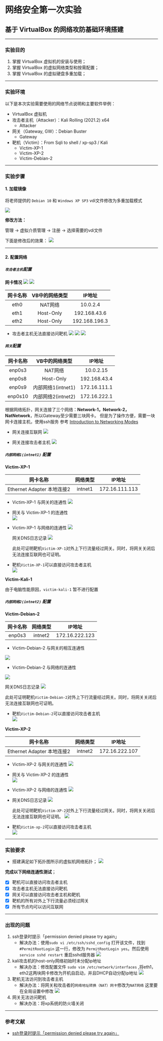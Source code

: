 # 网络安全第一次实验
## 基于 VirtualBox 的网络攻防基础环境搭建

---

### 实验目的
1. 掌握 VirtualBox 虚拟机的安装与使用；
2. 掌握 VirtualBox 的虚拟网络类型和按需配置；
3. 掌握 VirtualBox 的虚拟硬盘多重加载；

---

### 实验环境
以下是本次实验需要使用的网络节点说明和主要软件举例：
- VirtualBox 虚拟机
- 攻击者主机（Attacker）：Kali Rolling (2021.2) x64
  - Attacker 
- 网关（Gateway, GW）：Debian Buster
  - Gateway
- 靶机（Victim）：From Sqli to shell / xp-sp3 / Kali
  - Victim-XP-1
  - Victim-XP-2
  - Victim-Debian-2
---

### 实验步骤

#### 1. 加载镜像

将老师提供的 `Debian 10` 和 `Windows XP SP3` vdi文件修改为多重加载模式

![](./img/multi_config.png)

**修改方法：**

管理 -> 虚拟介质管理 -> 注册 -> 选择需要的vdi文件

下面是修改后的效果：
![](./img/multi_result.png)

---

#### 2. 配置网络

##### `攻击者主机`配置

**网卡情况**
![](./img/attacker-network.png)
![](./img/attacker-network1.png)

|网卡名称|VB中的网络类型|IP地址|
|:--:|:--:|:--:|
|eth0|NAT网络|10.0.2.4|
|eth1|Host-Only|192.168.43.6|
|eth2|Host-Only|192.168.196.3|


- 攻击者主机无法直接访问靶机
![](./img/attack-victim-xp-1.png)
![](./img/attack-victim-debian-2.png)
![](./img/attack-victim-xp-2.png)


##### `网关`配置

|网卡名称|VB中的网络类型|IP地址|
|:--:|:--:|:--:|
|enp0s3|NAT网络|10.0.2.15|
|enp0s8|Host-Only|192.168.43.4|
|enp0s9|内部网络1(intnet1)|172.16.111.1|
|enp0s10|内部网络2(intnet2)|172.16.222.1|
根据网络拓扑，网关连接了三个网络：**Network-1，Network-2，NatNetwork**，所以Gateway至少需要三块网卡。
但是为了操作方便，需要一块网卡连接主机，使用ssh服务
参考 [Introduction to Networking Modes](https://www.virtualbox.org/manual/ch06.html)

- 网关连接互联网
  ![](./img/gateway-Internet.png)

- 网关连接攻击者主机
  ![](./img/gateway-attacker.png)


#####  `内部网络1(intnet1)` 配置

**Victim-XP-1**

|网卡名称|网络类型|IP地址|
|:--:|:--:|:--:|
|Ethernet Adapter 本地连接2|intnet1|172.16.111.113|

- Victim-XP-1 与网关的连通性
  ![](./img/victim-xp-1-Gateway.png)

- 网关与 Victim-XP-1 的连通性  
  ![](./img/gateway-victim-xp-1.png)

- Victim-XP-1 与网络的连通性
  ![](./img/victim-xp-1-Internet.png)
  
  网关DNS日志记录
  ![](./img/victim-xp-1-Internet-log.png)

  此处可证明靶机`Victim-XP-1`对外上下行流量经过网关。同时，将网关关闭后无法连接互联网也可证明。

- 靶机`Victim-XP-1`可以直接访问攻击者主机  
![](./img/victim-xp-1-attacker.png)

**Victim-Kali-1**

由于电脑性能原因，`victim-kali-1` 暂不进行配置


##### `内部网络2(intnet2)` 配置

**Victim-Debian-2**

|网卡名称|网络类型|IP地址|
|:--:|:--:|:--:|
|enp0s3|intnet2|172.16.222.123|

- Victim-Debian-2 与网关的相互连通性
  
![](./img/gateway2victim-debian-2.png)

- Victim-Debian-2 与网络的连通性

![](./img/victim-debian-2-Internet.png)

  网关DNS日志记录
  ![](./img/victim-debian-2-Internet-log.png)

  此处可证明靶机`Victim-Debian-2`对外上下行流量经过网关。同时，将网关关闭后无法连接互联网也可证明。

- 靶机`Victim-Debian-2`可以直接访问攻击者主机  
![](./img/victim-debian-2-attacker.png)



**Victim-XP-2**

|网卡名称|网络类型|IP地址|
|:--:|:--:|:--:|
|Ethernet Adapter 本地连接2|intnet2|172.16.222.107|


- Victim-XP-2 与网关的连通性
  ![](./img/victim-xp-2-Gateway.png)

- 网关与 Victim-XP-2 的连通性  
  ![](./img/gateway-victim-xp-2.png)

- Victim-XP-2 与网络的连通性
  ![](./img/victim-xp-2-Internet.png)
  
- 网关DNS日志记录
  ![](./img/victim-xp-2-Internet-log.png)

  此处可证明靶机`Victim-XP-2`对外上下行流量经过网关。同时，将网关关闭后无法连接互联网也可证明。
  ![](./img/fail-resolution.png)
- 靶机`Victim-xp-2`可以直接访问攻击者主机  
![](./img/victim-xp-2-attacker.png)

---

### 实验要求

- 搭建满足如下拓扑图所示的虚拟机网络拓扑；
![](./img/relation.png)

**完成以下网络连通性测试**；
- [x] 靶机可以直接访问攻击者主机
- [x] 攻击者主机无法直接访问靶机
- [x] 网关可以直接访问攻击者主机和靶机
- [x] 靶机的所有对外上下行流量必须经过网关
- [x] 所有节点均可以访问互联网

---

### 出现的问题
1. ssh登录时提示「permission denied please try again」
   - 解决办法：使用`sudo vi /etc/ssh/sshd_config` 打开该文件，找到`#PermitRootLogin` 这一行，修改为 `PermitRootLogin yes`。然后使用`service sshd restart` 重启sshd服务器
  ![](./img/configure_root_ssh.png)
2. kali攻击机的host-only网络初始时未分配ip地址
   - 解决办法：修改配置文件 `sudo vim /etc/network/interfaces` ,将eth1，eth2这两块网卡修改为开机自启动，并且DHCP自动分配ip地址
  ![](./img/configure-attacker-interfaces.png)
3. 靶机无法访问到攻击者主机
   - 解决办法：将网关和攻击者的`网络地址转换（NAT）网卡`修改为`NAT网络`
  这里要在全局设置中修改
  ![](./img/nat.png)
4. 网关无法访问靶机
   - 解决办法：将xp系统的防火墙关闭

---

### 参考文献
- [ssh登录时提示「permission denied please try again」](https://blog.csdn.net/donaldsy/article/details/102679413)